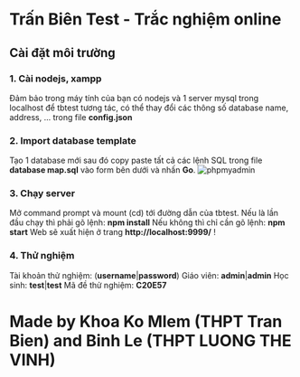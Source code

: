 # Trấn Biên Test - Trắc nghiệm online
## Cài đặt môi trường
### 1. Cài nodejs, xampp
Đảm bảo trong máy tính của bạn có nodejs và 1 server mysql trong localhost để tbtest tương tác, có thể thay đổi các thông số database name, address, ... trong file **config.json**
### 2. Import database template
Tạo 1 database mới sau đó copy paste tất cả các lệnh SQL trong file **database map.sql** vào form bên dưới và nhấn **Go**.
![phpmyadmin](https://i.snipboard.io/RflWmy.jpg)

### 3. Chạy server
Mở command prompt và mount (cd) tới đường dẫn của tbtest.
Nếu là lần đầu chạy thì phải gõ lệnh: **npm install**
Nếu không thì chỉ cần gõ lệnh: **npm start**
Web sẽ xuất hiện ở trang **http://localhost:9999/** !
### 4. Thử nghiệm
Tài khoản thử nghiệm: (**username**|**password**)
Giáo viên: **admin**|**admin**
Học sinh: **test**|**test**
Mã đề thử nghiệm: **C20E57**
# Made by Khoa Ko Mlem (THPT Tran Bien) and Binh Le (THPT LUONG THE VINH)